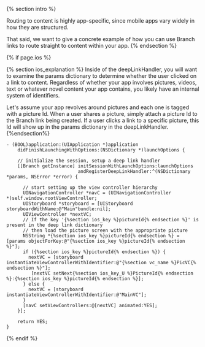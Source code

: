 {% section intro %}

Routing to content is highly app-specific, since mobile apps vary widely in how they are structured.

That said, we want to give a concrete example of how you can use Branch links to route straight to content within your app.
{% endsection %}

{% if page.ios %}

{% section ios_explanation %}
Inside of the deepLinkHandler, you will want to examine the params dictionary to determine whether the user clicked on a link to content. Regardless of whether your app involves pictures, videos, text or whatever novel content your app contains, you likely have an internal system of identifiers.

Let's assume your app revolves around pictures and each one is tagged with a picture Id. When a user shares a picture, simply attach a picture Id to the Branch link being created. If a user clicks a link to a specific picture, this Id will show up in the params dictionary in the deepLinkHandler.
{%endsection%}

~~~ objc
- (BOOL)application:(UIApplication *)application
    didFinishLaunchingWithOptions:(NSDictionary *)launchOptions {

    // initialize the session, setup a deep link handler
    [[Branch getInstance] initSessionWithLaunchOptions:launchOptions
                          andRegisterDeepLinkHandler:^(NSDictionary *params, NSError *error) {

      // start setting up the view controller hierarchy
      UINavigationController *navC = (UINavigationController *)self.window.rootViewController;
      UIStoryboard *storyboard = [UIStoryboard storyboardWithName:@"Main"bundle:nil];
      UIViewController *nextVC;
      // If the key '{%section ios_key %}pictureId{% endsection %}' is present in the deep link dictionary
      // then load the picture screen with the appropriate picture
      NSString *{%section ios_key %}pictureId{% endsection %} = [params objectForKey:@"{%section ios_key %}pictureId{% endsection %}"];
      if ({%section ios_key %}pictureId{% endsection %}) {
        nextVC = [storyboard instantiateViewControllerWithIdentifier:@"{%section vc_name %}PicVC{% endsection %}"];
         [nextVC setNext{%section ios_key_U %}PictureId{% endsection %}:{%section ios_key %}pictureId{% endsection %}];
      } else {
        nextVC = [storyboard instantiateViewControllerWithIdentifier:@"MainVC"];
      }
      [navC setViewControllers:@[nextVC] animated:YES];
    }];

    return YES;
}
~~~


{% endif %}
